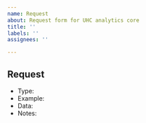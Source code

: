 ```yaml
---
name: Request
about: Request form for UHC analytics core
title: ''
labels: ''
assignees: ''

---
```


## Request  
- Type:
- Example:
- Data:
- Notes:
